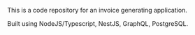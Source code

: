 This is a code repository for an invoice generating application.

Built using NodeJS/Typescript, NestJS, GraphQL, PostgreSQL.
